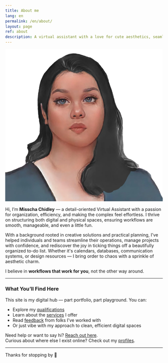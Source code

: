 ```yaml
---
title: About me
lang: en
permalink: /en/about/
layout: page
ref: about
description: A virtual assistant with a love for cute aesthetics, seamless organization, and making work feel effortless!
---
```


![avatar2.webp](/assets/img/avatar2.webp)

Hi, I’m **Misscha Chidley** — a detail-oriented Virtual Assistant with a passion for organization, efficiency, and making the complex feel effortless. I thrive on structuring both digital and physical spaces, ensuring workflows are smooth, manageable, and even a little fun.

With a background rooted in creative solutions and practical planning, I’ve helped individuals and teams streamline their operations, manage projects with confidence, and rediscover the joy in ticking things off a beautifully organized to-do list. Whether it's calendars, databases, communication systems, or design resources — I bring order to chaos with a sprinkle of aesthetic charm.

I believe in **workflows that work for you**, not the other way around.

---

### What You’ll Find Here

This site is my digital hub — part portfolio, part playground. You can:

- Explore my [qualifications](/en/qualifications/)
- Learn about the [services](/en/services/) I offer
- Read [feedback](/en/qualifications/feedback/) from folks I’ve worked with
- Or just vibe with my approach to clean, efficient digital spaces

Need help or want to say hi? [Reach out here](/en/about/contact/).  
Curious about where else I exist online? Check out my [profiles](/en/about/profiles/).

---

Thanks for stopping by 🌸
